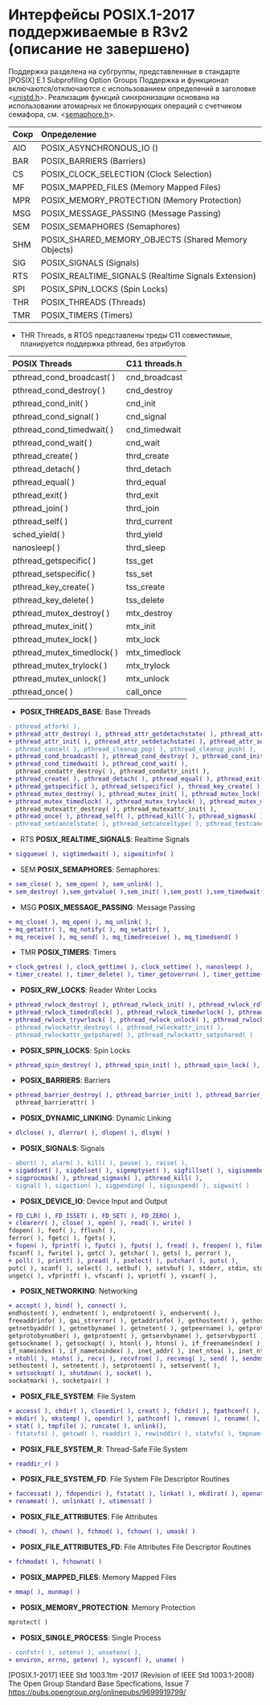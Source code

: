 # Интерфейсы POSIX.1-2017 поддерживаемые в R3v2 (описание не завершено)
Поддержка разделена на субгруппы, представленные в стандарте \
[POSIX] E.1 Subprofiling Option Groups
Поддержка и функционал включаются/отключаются с использованием определений в заголовке <[unistd.h](unistd.h)>.
Реализация функций синхронизации основана на использовании атомарных не блокирующих операций с счетчиком семафора, см. <[semaphore.h](semaphore.h)>. 

|Сокр| Определение
|:--- |:--
|AIO| POSIX_ASYNCHRONOUS_IO ()
|BAR| POSIX_BARRIERS (Barriers)
|CS | POSIX_CLOCK_SELECTION (Clock Selection)
|MF | POSIX_MAPPED_FILES (Memory Mapped Files)
|MPR| POSIX_MEMORY_PROTECTION (Memory Protection)
|MSG| POSIX_MESSAGE_PASSING (Message Passing)
|SEM| POSIX_SEMAPHORES (Semaphores)
|SHM| POSIX_SHARED_MEMORY_OBJECTS (Shared Memory Objects)
|SIG| POSIX_SIGNALS (Signals)
|RTS| POSIX_REALTIME_SIGNALS (Realtime Signals Extension)
|SPI| POSIX_SPIN_LOCKS (Spin Locks)
|THR| POSIX_THREADS (Threads)
|TMR| POSIX_TIMERS (Timers)

- THR Threads, в RTOS представлены треды C11 совместимые, планируется поддержка pthread, без атрибутов

|POSIX Threads | C11 threads.h |
|:--|:--|
|pthread_cond_broadcast( )  | cnd_broadcast
|pthread_cond_destroy( )    | cnd_destroy
|pthread_cond_init( )       | cnd_init
|pthread_cond_signal( )     | cnd_signal
|pthread_cond_timedwait( )  | cnd_timedwait
|pthread_cond_wait( )       | cnd_wait
|pthread_create( )          | thrd_create
|pthread_detach( )          | thrd_detach
|pthread_equal( )           | thrd_equal
|pthread_exit( )            | thrd_exit
|pthread_join( )            | thrd_join
|pthread_self( )            | thrd_current
|sched_yield( )             | thrd_yield
|nanosleep( )               | thrd_sleep
|pthread_getspecific( )     | tss_get
|pthread_setspecific( )     | tss_set
|pthread_key_create( )      | tss_create
|pthread_key_delete( )      | tss_delete 
|pthread_mutex_destroy( )   | mtx_destroy
|pthread_mutex_init( )      | mtx_init
|pthread_mutex_lock( )      | mtx_lock
|pthread_mutex_timedlock( ) | mtx_timedlock 
|pthread_mutex_trylock( )   | mtx_trylock
|pthread_mutex_unlock( )    | mtx_unlock
|pthread_once( )            | call_once

- **POSIX_THREADS_BASE**: Base Threads
```diff
- pthread_atfork( ), 
+ pthread_attr_destroy( ), pthread_attr_getdetachstate( ), pthread_attr_getschedparam( ), 
+ pthread_attr_init( ), pthread_attr_setdetachstate( ), pthread_attr_setschedparam( ), 
- pthread_cancel( ), pthread_cleanup_pop( ), pthread_cleanup_push( ),
+ pthread_cond_broadcast( ), pthread_cond_destroy( ), pthread_cond_init( ), pthread_cond_signal( ),
+ pthread_cond_timedwait( ), pthread_cond_wait( ), 
  pthread_condattr_destroy( ), pthread_condattr_init( ), 
+ pthread_create( ), pthread_detach( ), pthread_equal( ), pthread_exit( ), pthread_join( ), 
+ pthread_getspecific( ), pthread_setspecific( ), thread_key_create( ), pthread_key_delete( ),
+ pthread_mutex_destroy( ), pthread_mutex_init( ), pthread_mutex_lock( ),
+ pthread_mutex_timedlock( ), pthread_mutex_trylock( ), pthread_mutex_unlock( ),
  pthread_mutexattr_destroy( ), pthread_mutexattr_init( ), 
+ pthread_once( ), pthread_self( ), pthread_kill( ), pthread_sigmask( ),
- pthread_setcancelstate( ), pthread_setcanceltype( ), pthread_testcancel( )
```
- RTS **POSIX_REALTIME_SIGNALS**: Realtime Signals
```diff
+ sigqueue( ), sigtimedwait( ), sigwaitinfo( )
```

- SEM **POSIX_SEMAPHORES**: Semaphores:
```diff
+ sem_close( ), sem_open( ), sem_unlink( ), 
+ sem_destroy( ),sem_getvalue( ),sem_init( ),sem_post( ),sem_timedwait( ), sem_trywait( ), sem_wait( )
```

- MSG **POSIX_MESSAGE_PASSING**: Message Passing
```diff
+ mq_close( ), mq_open( ), mq_unlink( ),
+ mq_getattr( ), mq_notify( ), mq_setattr( ), 
+ mq_receive( ), mq_send( ), mq_timedreceive( ), mq_timedsend( )
```

- TMR **POSIX_TIMERS**: Timers 
```diff
+ clock_getres( ), clock_gettime( ), clock_settime( ), nanosleep( ), 
+ timer_create( ), timer_delete( ), timer_getoverrun( ), timer_gettime( ), timer_settime( )
```

- **POSIX_RW_LOCKS**: Reader Writer Locks
```diff
+ pthread_rwlock_destroy( ), pthread_rwlock_init( ), pthread_rwlock_rdlock( ),
+ pthread_rwlock_timedrdlock( ), pthread_rwlock_timedwrlock( ), pthread_rwlock_tryrdlock( ),
+ pthread_rwlock_trywrlock( ), pthread_rwlock_unlock( ), pthread_rwlock_wrlock( ),
- pthread_rwlockattr_destroy( ), pthread_rwlockattr_init( ), 
- pthread_rwlockattr_getpshared( ), pthread_rwlockattr_setpshared( )
```

- **POSIX_SPIN_LOCKS**: Spin Locks
```diff
+ pthread_spin_destroy( ), pthread_spin_init( ), pthread_spin_lock( ), pthread_spin_trylock( ), pthread_spin_unlock( )
```

- **POSIX_BARRIERS**: Barriers
```diff
+ pthread_barrier_destroy( ), pthread_barrier_init( ), pthread_barrier_wait( ), 
  pthread_barrierattr( )
```

- **POSIX_DYNAMIC_LINKING**: Dynamic Linking
```diff
+ dlclose( ), dlerror( ), dlopen( ), dlsym( )
```
- **POSIX_SIGNALS**: Signals
```diff
- abort( ), alarm( ), kill( ), pause( ), raise( ), 
+ sigaddset( ), sigdelset( ), sigemptyset( ), sigfillset( ), sigismember( ), 
+ sigprocmask( ), pthread_sigmask( ), pthread_kill( ),
- signal( ), sigaction( ), sigpending( ), sigsuspend( ), sigwait( )
```

- **POSIX_DEVICE_IO**: Device Input and Output
```diff
+ FD_CLR( ), FD_ISSET( ), FD_SET( ), FD_ZERO( ), 
+ clearerr( ), close( ), open( ), read( ), write( )
fdopen( ), feof( ), fflush( ), 
ferror( ), fgetc( ), fgets( ), 
+ fopen( ), fprintf( ), fputc( ), fputs( ), fread( ), freopen( ), fileno( ), 
fscanf( ), fwrite( ), getc( ), getchar( ), gets( ), perror( ), 
+ poll( ), printf( ), pread( ), pselect( ), putchar( ), puts( ), 
putc( ), scanf( ), select( ), setbuf( ), setvbuf( ), stderr, stdin, stdout, 
ungetc( ), vfprintf( ), vfscanf( ), vprintf( ), vscanf( ), 
```

- **POSIX_NETWORKING**: Networking
```diff
+ accept( ), bind( ), connect( ), 
endhostent( ), endnetent( ), endprotoent( ), endservent( ),
freeaddrinfo( ), gai_strerror( ), getaddrinfo( ), gethostent( ), gethostname( ), getnameinfo( ),
getnetbyaddr( ), getnetbyname( ), getnetent( ), getpeername( ), getprotobyname( ),
getprotobynumber( ), getprotoent( ), getservbyname( ), getservbyport( ), getservent( ),
getsockname( ), getsockopt( ), htonl( ), htons( ), if_freenameindex( ), if_indextoname( ),
if_nameindex( ), if_nametoindex( ), inet_addr( ), inet_ntoa( ), inet_ntop( ), inet_pton( ), listen( ),
+ ntohl( ), ntohs( ), recv( ), recvfrom( ), recvmsg( ), send( ), sendmsg( ), sendto( ), 
sethostent( ), setnetent( ), setprotoent( ), setservent( ), 
+ setsockopt( ), shutdown( ), socket( ), 
sockatmark( ), socketpair( )
```

- **POSIX_FILE_SYSTEM**: File System
```diff
+ access( ), chdir( ), closedir( ), creat( ), fchdir( ), fpathconf( ), fstat( ), link( ),
+ mkdir( ), mkstemp( ), opendir( ), pathconf( ), remove( ), rename( ), rmdir( ),
+ stat( ), tmpfile( ), runcate( ), unlink(), 
- fstatvfs( ), getcwd( ), readdir( ), rewinddir( ), statvfs( ), tmpnam( ), utime( )
```

- **POSIX_FILE_SYSTEM_R**: Thread-Safe File System
```diff
+ readdir_r( )
```
- **POSIX_FILE_SYSTEM_FD**: File System File Descriptor Routines
```diff
+ faccessat( ), fdopendir( ), fstatat( ), linkat( ), mkdirat( ), openat( ), 
+ renameat( ), unlinkat( ), utimensat( )
```

- **POSIX_FILE_ATTRIBUTES**: File Attributes
```diff
+ chmod( ), chown( ), fchmod( ), fchown( ), umask( )
```

- **POSIX_FILE_ATTRIBUTES_FD**: File Attributes File Descriptor Routines
```diff
+ fchmodat( ), fchownat( )
```

- **POSIX_MAPPED_FILES**: Memory Mapped Files
```diff
+ mmap( ), munmap( )
```

- **POSIX_MEMORY_PROTECTION**: Memory Protection
```diff
mprotect( )
```

- **POSIX_SINGLE_PROCESS**: Single Process
```diff
- confstr( ), setenv( ), unsetenv( ), 
+ environ, errno, getenv( ), sysconf( ), uname( )
```

[POSIX.1-2017] IEEE Std 1003.1tm -2017 (Revision of IEEE Std 1003.1-2008)
The Open Group Standard Base Specfications, Issue 7
    https://pubs.opengroup.org/onlinepubs/9699919799/
  
